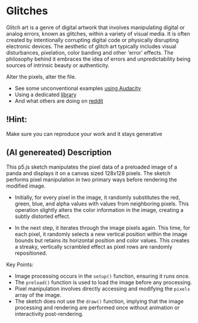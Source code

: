 # Glitches

Glitch art is a genre of digital artwork that involves manipulating digital or analog errors, known as glitches, within a variety of visual media. It is often created by intentionally corrupting digital code or physically disrupting electronic devices. The aesthetic of glitch art typically includes visual disturbances, pixelation, color banding and other 'error' effects. The philosophy behind it embraces the idea of errors and unpredictability being sources of intrinsic beauty or authenticity.

Alter the pixels, alter the file.

- See some unconventional examples [using Audacity](https://blogs.umass.edu/Techbytes/2018/03/02/how-to-use-audacity-to-edit-photos/)
- Using a dedicated [library](https://github.com/ffd8/p5.glitch)
- And what others are doing on [reddit](https://www.reddit.com/r/glitch_art/)

## !Hint:

Make sure you can reproduce your work and it stays generative

## (AI genereated) Description

This p5.js sketch manipulates the pixel data of a preloaded image of a panda and displays it on a canvas sized 128x128 pixels. The sketch performs pixel manipulation in two primary ways before rendering the modified image.

- Initially, for every pixel in the image, it randomly substitutes the red, green, blue, and alpha values with values from neighboring pixels. This operation slightly alters the color information in the image, creating a subtly distorted effect.

- In the next step, it iterates through the image pixels again. This time, for each pixel, it randomly selects a new vertical position within the image bounds but retains its horizontal position and color values. This creates a streaky, vertically scrambled effect as pixel rows are randomly repositioned.

Key Points:

- Image processing occurs in the `setup()` function, ensuring it runs once.
- The `preload()` function is used to load the image before any processing.
- Pixel manipulation involves directly accessing and modifying the `pixels` array of the image.
- The sketch does not use the `draw()` function, implying that the image processing and rendering are performed once without animation or interactivity post-rendering.
